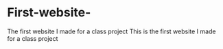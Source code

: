 # First-website-
The first website I made for a class project
This is the first website I made for a class project
